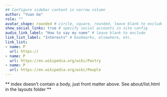 ```yaml
---
## Configure sidebar content in narrow column
author: "Yuan Ge"
role: ""
avatar_shape: rounded # circle, square, rounded, leave blank to exclude
show_social_links: true # specify social accounts in site config
audio_link_label: "How to say my name" # leave blank to exclude
link_list_label: "Interests" # bookmarks, elsewhere, etc.
link_list:
- name: P
  url: https://
- name: P
  url: https://en.wikipedia.org/wiki/Pastry
- name: P
  url: https://en.wikipedia.org/wiki/People
---
```


** index doesn't contain a body, just front matter above.
See about/list.html in the layouts folder **